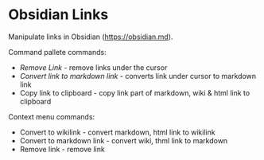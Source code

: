 # Obsidian Links

Manipulate links in Obsidian (https://obsidian.md).

Command pallete commands:
- *Remove Link* - remove links under the cursor
- *Convert link to markdown link* - converts link under cursor to markdown link
- Copy link to clipboard - copy link part of markdown, wiki & html link to clipboard


Context menu commands:
- Convert to wikilink - convert markdown, html link to wikilink
- Convert to markdown link - convert wiki, thml link to markdown
- Remove link - remove link
